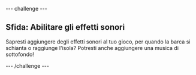 \--- challenge \---

## Sfida: Abilitare gli effetti sonori

Sapresti aggiungere degli effetti sonori al tuo gioco, per quando la barca si schianta o raggiunge l'isola? Potresti anche aggiungere una musica di sottofondo!

\--- /challenge \---
